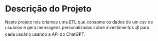 # Descrição do Projeto

Neste projeto nós criamos uma ETL que consome os dados de um csv de usuários e gera mensagens personalizadas sobre investimentos 💰 para cada usuário usando a API do ChatGPT.

